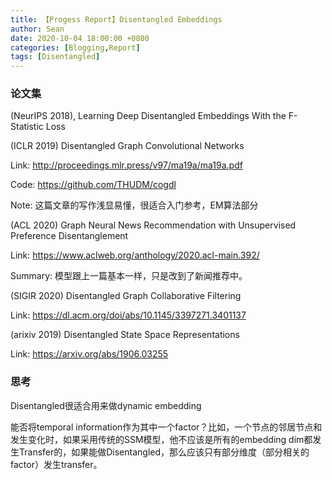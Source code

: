 ```yaml
---
title: 【Progess Report】Disentangled Embeddings
author: Sean
date: 2020-10-04 18:00:00 +0800
categories: [Blogging,Report]
tags: [Disentangled]
---
```


### 论文集


 (NeurIPS 2018), Learning Deep Disentangled Embeddings With the F-Statistic Loss

(ICLR 2019) Disentangled Graph Convolutional Networks

Link: http://proceedings.mlr.press/v97/ma19a/ma19a.pdf

Code: https://github.com/THUDM/cogdl

Note: 这篇文章的写作浅显易懂，很适合入门参考，EM算法部分

(ACL 2020) Graph Neural News Recommendation with Unsupervised Preference Disentanglement

Link: https://www.aclweb.org/anthology/2020.acl-main.392/

Summary: 模型跟上一篇基本一样，只是改到了新闻推荐中。


(SIGIR 2020) Disentangled Graph Collaborative Filtering

Link: https://dl.acm.org/doi/abs/10.1145/3397271.3401137

(arixiv 2019) Disentangled State Space Representations

Link: https://arxiv.org/abs/1906.03255



### 思考

Disentangled很适合用来做dynamic embedding

能否将temporal information作为其中一个factor？比如，一个节点的邻居节点和发生变化时，如果采用传统的SSM模型，他不应该是所有的embedding dim都发生Transfer的，如果能做Disentangled，那么应该只有部分维度（部分相关的factor）发生transfer。